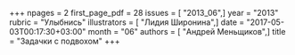 +++
npages = 2
first_page_pdf = 28
issues = [ "2013_06",]
year = "2013"
rubric = "Улыбнись"
illustrators = [ "Лидия Широнина",]
date = "2017-05-03T00:17:30+03:00"
month = "06"
authors = [ "Андрей Меньщиков",]
title = "Задачки с подвохом"
+++
